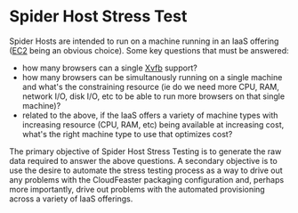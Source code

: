 Spider Host Stress Test
=======================

Spider Hosts are intended to run on a machine running in an
IaaS offering ([EC2](http://aws.amazon.com/ec2/) being an obvious choice).
Some key questions that must be answered:

* how many browsers can a single
[Xvfb](http://en.wikipedia.org/wiki/Xvfb) support?
* how many browsers can be simultanously running on a single
machine and what's the constraining resource (ie do we need more
CPU, RAM, network I/O, disk I/O, etc to be able to run
more browsers on that single machine)?
* related to the above, if the IaaS offers a variety of
machine types with increasing resource (CPU, RAM, etc) 
being available at increasing cost, what's the right
machine type to use that optimizes cost?

The primary objective of Spider Host Stress Testing is to
generate the raw data required to answer the above questions.
A secondary objective is to use the desire to automate the
stress testing process as a way to drive out any problems
with the CloudFeaster packaging configuration and, perhaps
more importantly, drive out problems with the automated provisioning
across a variety of IaaS offerings.
